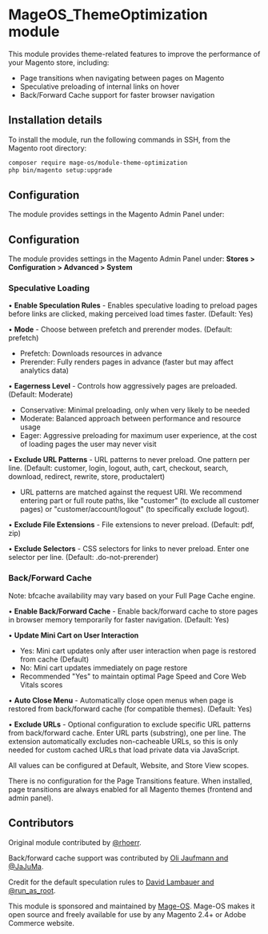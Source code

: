 # MageOS_ThemeOptimization module

This module provides theme-related features to improve the performance of your Magento store, including:

* Page transitions when navigating between pages on Magento
* Speculative preloading of internal links on hover
* Back/Forward Cache support for faster browser navigation

## Installation details

To install the module, run the following commands in SSH, from the Magento root directory:

```bash
composer require mage-os/module-theme-optimization
php bin/magento setup:upgrade
```

## Configuration

The module provides settings in the Magento Admin Panel under:

## Configuration
The module provides settings in the Magento Admin Panel under: **Stores > Configuration > Advanced > System**

### Speculative Loading
• **Enable Speculation Rules** - Enables speculative loading to preload pages before links are clicked, making perceived load times faster. (Default: Yes)

• **Mode** - Choose between prefetch and prerender modes. (Default: prefetch)
  - Prefetch: Downloads resources in advance
  - Prerender: Fully renders pages in advance (faster but may affect analytics data)

• **Eagerness Level** - Controls how aggressively pages are preloaded. (Default: Moderate)
  - Conservative: Minimal preloading, only when very likely to be needed
  - Moderate: Balanced approach between performance and resource usage
  - Eager: Aggressive preloading for maximum user experience, at the cost of loading pages the user may never visit

• **Exclude URL Patterns** - URL patterns to never preload. One pattern per line. (Default: customer, login, logout, auth, cart, checkout, search, download, redirect, rewrite, store, productalert)
  - URL patterns are matched against the request URI. We recommend entering part or full route paths, like "customer" (to exclude all customer pages) or "customer/account/logout" (to specifically exclude logout).

• **Exclude File Extensions** - File extensions to never preload. (Default: pdf, zip)

• **Exclude Selectors** - CSS selectors for links to never preload. Enter one selector per line. (Default: .do-not-prerender)

### Back/Forward Cache

Note: bfcache availability may vary based on your Full Page Cache engine.

• **Enable Back/Forward Cache** - Enable back/forward cache to store pages in browser memory temporarily for faster navigation. (Default: Yes)

• **Update Mini Cart on User Interaction**
  - Yes: Mini cart updates only after user interaction when page is restored from cache (Default)
  - No: Mini cart updates immediately on page restore
  - Recommended "Yes" to maintain optimal Page Speed and Core Web Vitals scores

• **Auto Close Menu** - Automatically close open menus when page is restored from back/forward cache (for compatible themes). (Default: Yes)

• **Exclude URLs** - Optional configuration to exclude specific URL patterns from back/forward cache. Enter URL parts (substring), one per line. The extension automatically excludes non-cacheable URLs, so this is only needed for custom cached URLs that load private data via JavaScript.

All values can be configured at Default, Website, and Store View scopes.

There is no configuration for the Page Transitions feature. When installed, page transitions are always enabled for all Magento themes (frontend and admin panel).

## Contributors

Original module contributed by [@rhoerr](https://github.com/rhoerr).

Back/forward cache support was contributed by [Oli Jaufmann and @JaJuMa](https://github.com/JaJuMa).

Credit for the default speculation rules to [David Lambauer and @run_as_root](https://run-as-root.sh/blog/improving-pagespeed-with-speculative-loading).

This module is sponsored and maintained by [Mage-OS](https://mage-os.org). Mage-OS makes it open source and freely available for use by any Magento 2.4+ or Adobe Commerce website.
